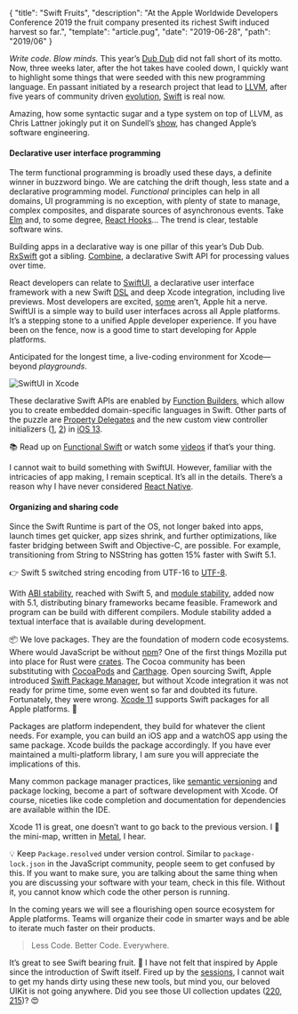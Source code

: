 {
  "title": "Swift Fruits",
  "description": "At the Apple Worldwide Developers Conference 2019 the fruit company presented its richest Swift induced harvest so far.",
  "template": "article.pug",
  "date": "2019-06-28",
  "path": "2019/06"
}

*Write code. Blow minds.* This year’s [Dub Dub](https://developer.apple.com/wwdc19/) did not fall short of its motto. Now, three weeks later, after the hot takes have cooled down, I quickly want to highlight some things that were seeded with this new programming language. En passant initiated by a research project that lead to [LLVM](https://llvm.org), after five years of community driven [evolution](https://apple.github.io/swift-evolution/), [Swift](https://swift.org) is real now.

Amazing, how some syntactic sugar and a type system on top of LLVM, as Chris Lattner jokingly put it on Sundell’s [show](https://www.swiftbysundell.com/podcast/50), has changed Apple’s software engineering.

#### Declarative user interface programming

The term functional programming is broadly used these days, a definite winner in buzzword bingo. We are catching the drift though, less state and a declarative programming model. *Functional* principles can help in all domains, UI programming is no exception, with plenty of state to manage, complex composites, and disparate sources of asynchronous events. Take [Elm](https://elm-lang.org) and, to some degree, [React Hooks](https://reactjs.org/docs/hooks-intro.html)… The trend is clear, testable software wins.

Building apps in a declarative way is one pillar of this year’s Dub Dub. [RxSwift](https://github.com/ReactiveX/RxSwift) got a sibling. [Combine](https://developer.apple.com/documentation/combine), a declarative Swift API for processing values over time.

React developers can relate to [SwiftUI](https://developer.apple.com/xcode/swiftui/), a declarative user interface framework with a new Swift [DSL](https://forums.swift.org/t/important-evolution-discussion-of-the-new-dsl-feature-behind-swiftui/25168) and deep Xcode integration, including live previews. Most developers are excited, [some](https://twitter.com/monkeydom/status/1144172782344986624) aren’t, Apple hit a nerve. SwiftUI is a simple way to build user interfaces across all Apple platforms. It’s a stepping stone to a unified Apple developer experience. If you have been on the fence, now is a good time to start developing for Apple platforms.

Anticipated for the longest time, a live-coding environment for Xcode—beyond *playgrounds*.

![SwiftUI in Xcode](/img/wwdc19/swiftui@1x.jpg "Xcode 11")

These declarative Swift APIs are enabled by [Function Builders](https://github.com/apple/swift-evolution/blob/9992cf3c11c2d5e0ea20bee98657d93902d5b174/proposals/XXXX-function-builders.md), which allow you to create embedded domain-specific languages in Swift. Other parts of the puzzle are [Property Delegates](https://github.com/apple/swift-evolution/blob/master/proposals/0258-property-delegates.md) and the new custom view controller initializers ([1](https://developer.apple.com/documentation/uikit/uistoryboard/3213989-instantiateviewcontroller), [2](https://developer.apple.com/documentation/uikit/uistoryboard/3213989-instantiateviewcontroller)) in [iOS 13](https://developer.apple.com/documentation/ios_ipados_release_notes/ios_ipados_13_beta_2_release_notes).

📚 Read up on [Functional Swift](https://t.co/NkYwU3LE42) or watch some [videos](https://www.pointfree.co) if that’s your thing.

I cannot wait to build something with SwiftUI. However, familiar with the intricacies of app making, I remain sceptical. It’s all in the details. There’s a reason why I have never considered [React Native](https://facebook.github.io/react-native/).

#### Organizing and sharing code

Since the Swift Runtime is part of the OS, not longer baked into apps, launch times get quicker, app sizes shrink, and further optimizations, like faster bridging between Swift and Objective-C, are possible. For example, transitioning from String to NSString has gotten 15% faster with Swift 5.1.

👉 Swift 5 switched string encoding from UTF-16 to [UTF-8](https://swift.org/blog/utf8-string/).

With [ABI stability](https://swift.org/blog/abi-stability-and-more/), reached with Swift 5, and [module stability](https://forums.swift.org/t/plan-for-module-stability/14551), added now with 5.1, distributing binary frameworks became feasible. Framework and program can be build with different compilers. Module stability added a textual interface that is available during development.

📦 We love packages. They are the foundation of modern code ecosystems. Where would JavaScript be without [npm](https://www.npmjs.com)? One of the first things Mozilla put into place for Rust were [crates](https://crates.io). The Cocoa community has been substituting with [CocoaPods](https://cocoapods.org) and [Carthage](https://github.com/Carthage/Carthage). Open sourcing Swift, Apple introduced [Swift Package Manager](https://github.com/apple/swift-package-manager), but without Xcode integration it was not ready for prime time, some even went so far and doubted its future. Fortunately, they were wrong. [Xcode 11](https://developer.apple.com/documentation/xcode_release_notes/xcode_11_beta_2_release_notes) supports Swift packages for all Apple platforms. 🍾

Packages are platform independent, they build for whatever the client needs. For example, you can build an iOS app and a watchOS app using the same package. Xcode builds the package accordingly. If you have ever maintained a multi-platform library, I am sure you will appreciate the implications of this.

Many common package manager practices, like [semantic versioning](https://semver.org) and package locking, become a part of software development with Xcode. Of course, niceties like code completion and documentation for dependencies are available within the IDE.

Xcode 11 is great, one doesn’t want to go back to the previous version. I 💜 the mini-map, written in [Metal](https://developer.apple.com/metal/), I hear.

💡 Keep `Package.resolved` under version control. Similar to `package-lock.json` in the JavaScript community, people seem to get confused by this. If you want to make sure, you are talking about the same thing when you are discussing your software with your team, check in this file. Without it, you cannot know which code the other person is running.

In the coming years we will see a flourishing open source ecosystem for Apple platforms. Teams will organize their code in smarter ways and be able to iterate much faster on their products.

> Less Code. Better Code. Everywhere.

It’s great to see Swift bearing fruit. 🍒 I have not felt that inspired by Apple since the introduction of Swift itself. Fired up by the [sessions](https://developer.apple.com/videos/wwdc2019/), I cannot wait to get my hands dirty using these new tools, but mind you, our beloved UIKit is not going anywhere. Did you see those UI collection updates ([220](https://developer.apple.com/videos/play/wwdc2019/220/), [215](https://developer.apple.com/videos/play/wwdc2019/215))? 😍

